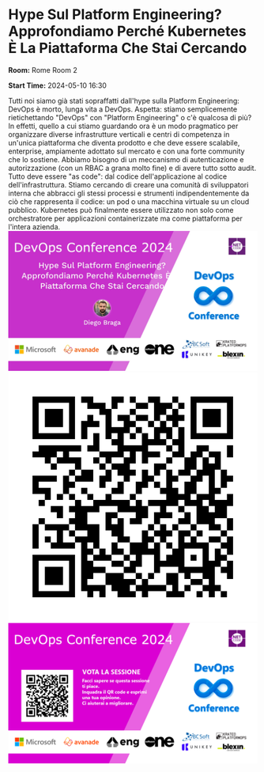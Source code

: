 # Hype Sul Platform Engineering? Approfondiamo Perché Kubernetes È La Piattaforma Che Stai Cercando
**Room:** Rome Room 2

**Start Time:** 2024-05-10 16:30

Tutti noi siamo già stati sopraffatti dall'hype sulla Platform Engineering: DevOps è morto, lunga vita a DevOps. Aspetta: stiamo semplicemente rietichettando "DevOps" con "Platform Engineering" o c'è qualcosa di più? In effetti, quello a cui stiamo guardando ora è un modo pragmatico per organizzare diverse infrastrutture verticali e centri di competenza in un'unica piattaforma che diventa prodotto e che deve essere scalabile, enterprise, ampiamente adottato sul mercato e con una forte community che lo sostiene. Abbiamo bisogno di un meccanismo di autenticazione e autorizzazione (con un RBAC a grana molto fine) e di avere tutto sotto audit. Tutto deve essere "as code": dal codice dell'applicazione al codice dell'infrastruttura. Stiamo cercando di creare una comunità di sviluppatori interna che abbracci gli stessi processi e strumenti indipendentemente da ciò che rappresenta il codice: un pod o una macchina virtuale su un cloud pubblico. Kubernetes può finalmente essere utilizzato non solo come orchestratore per applicazioni containerizzate ma come piattaforma per l'intera azienda.
![Banner](room2_16_30.jpeg 'SessionBanner')
![QR](qr.png 'Qr')
![Voting Banner](votingBanner.png 'Voting Banner')

